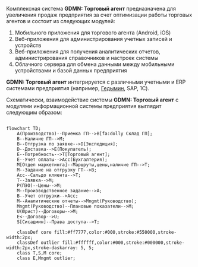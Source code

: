 Комплексная система **GDMN: Торговый агент** предназначена для увеличения продаж предприятия за счет оптимизации работы торговых агентов и состоит из следующих модулей:

1. Мобильного приложения для торгового агента (Android, iOS)
2. Веб-приложения для администрирования учетных записей и устройств 
3. Веб-приложения для получения аналитических отчетов, администрирования справочников и настроек системы
4. Облачного сервера для обмена данными между мобильными устройствами и базой данных предприятия

**GDMN: Торговый агент** интегрируется с различными учетными и ERP системами предприятия (например, [Гедымин](https://gsbelarus.com/pw/#solutions), SAP, 1C).

Схематически, взаимодействие системы **GDMN: Торговый агент** с модулями информационной системы предприятия выглядит следующим образом:

```mermaid

flowchart TD;
    A(Производство)--Приемка ГП-->B[fa:dolly Склад ГП];
    B--Наличие ГП-->M;
    B--Отгрузка по заявке-->D[Экспедиция];
    D--Доставка-->E(Покупатель);
    E--Потребность-->T[Торговый агент];
    E--Учет оплаты-->Acc(Бухгалтерия);
    M[Отдел маркетинга]--Маршруты,цены,наличие ГП-->T;
    M--Задание на отгрузку ГП-->B;
    Acc--Сальдо клиента-->T;
    T--Заявка-->M;
    P(ПЭО)--Цены-->M;
    M--Производственное задание-->A;
    B--Учет отгрузки-->Acc;
    M--Аналитические отчеты-->Mngmt(Руководство);
    Mngmt(Руководство)--Плановые показатели-->M;
    U(Юрист)--Договоры-->M;
    E<--Договор-->U;
    S[Сисадмин]--Права доступа-->T;

    classDef core fill:#ff7777,color:#000,stroke:#550000,stroke-width:2px;
    classDef outlier fill:#ffffff,color:#000,stroke:#000000,stroke-width:2px,stroke-daskarray: 5, 5;
    class T,S,M core;
    class E,Mngmt outlier;
```
